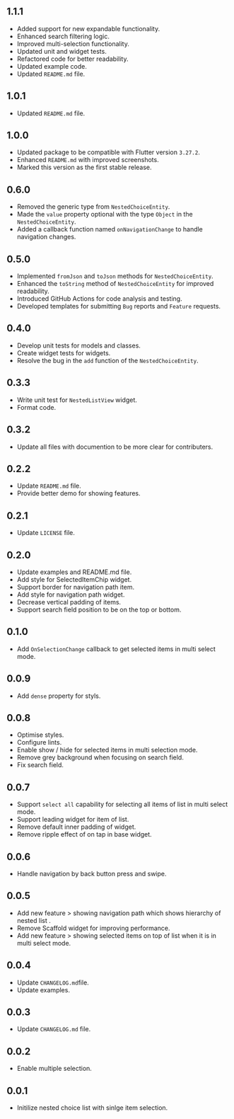## 1.1.1

* Added support for new expandable functionality.
* Enhanced search filtering logic.
* Improved multi-selection functionality.
* Updated unit and widget tests.
* Refactored code for better readability.
* Updated example code.
* Updated `README.md` file.

## 1.0.1

* Updated `README.md` file.

## 1.0.0

* Updated package to be compatible with Flutter version `3.27.2`.
* Enhanced `README.md` with improved screenshots.
* Marked this version as the first stable release.

## 0.6.0

* Removed the generic type from `NestedChoiceEntity`.
* Made the `value` property optional with the type `Object` in the `NestedChoiceEntity`.
* Added a callback function named `onNavigationChange` to handle navigation changes.

## 0.5.0

* Implemented `fromJson` and `toJson` methods for `NestedChoiceEntity`.
* Enhanced the `toString` method of `NestedChoiceEntity` for improved readability.
* Introduced GitHub Actions for code analysis and testing.
* Developed templates for submitting `Bug` reports and `Feature` requests.

## 0.4.0

* Develop unit tests for models and classes.
* Create widget tests for widgets.
* Resolve the bug in the `add` function of the `NestedChoiceEntity`.

## 0.3.3

* Write unit test for `NestedListView` widget.
* Format code.

## 0.3.2

* Update all files with documention to be more clear for contributers.

## 0.2.2

* Update `README.md` file.
* Provide better demo for showing features.

## 0.2.1

* Update `LICENSE` file.

## 0.2.0
* Update examples and README.md file.
* Add style for SelectedItemChip widget.
* Support border for navigation path item.
* Add style for navigation path widget.
* Decrease vertical padding of items.
* Support search field position to be on the top or bottom.

## 0.1.0

* Add `OnSelectionChange` callback to get selected items in multi select mode.

## 0.0.9

* Add `dense` property for styls.

## 0.0.8

* Optimise styles.
* Configure lints.
* Enable show / hide for selected items in multi selection mode.
* Remove grey background when focusing on search field.
* Fix search field.

## 0.0.7

* Support `select all` capability for selecting all items of list in multi select mode.
* Support leading widget for item of list.
* Remove default inner padding of widget.
* Remove ripple effect of on tap in base widget.

## 0.0.6

* Handle navigation by back button press and swipe.

## 0.0.5

* Add new feature > showing navigation path which shows hierarchy of nested list .
* Remove Scaffold widget for improving performance.
* Add new feature > showing selected items on top of list when it is in multi select mode.

## 0.0.4

* Update `CHANGELOG.md`file.
* Update examples.

## 0.0.3

* Update `CHANGELOG.md` file.

## 0.0.2

* Enable multiple selection.

## 0.0.1

* Initilize nested choice list with sinlge item selection.
